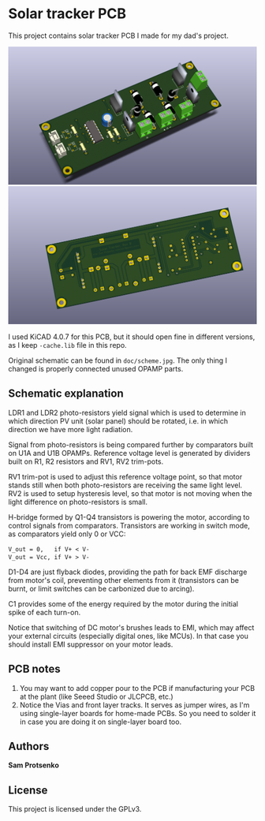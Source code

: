 # Solar tracker PCB

This project contains solar tracker PCB I made for my dad's project.

![Image](doc/screenshots/3d-model-front.png?raw=true "3D Model, Front View")
![Image](doc/screenshots/3d-model-bottom.png?raw=true "3D Mode, Bottom View")

I used KiCAD 4.0.7 for this PCB, but it should open fine in different versions,
as I keep `-cache.lib` file in this repo.

Original schematic can be found in `doc/scheme.jpg`. The only thing I changed
is properly connected unused OPAMP parts.

## Schematic explanation

LDR1 and LDR2 photo-resistors yield signal which is used to determine in which
direction PV unit (solar panel) should be rotated, i.e. in which direction
we have more light radiation.

Signal from photo-resistors is being compared further by comparators built on
U1A and U1B OPAMPs. Reference voltage level is generated by dividers built on
R1, R2 resistors and RV1, RV2 trim-pots.

RV1 trim-pot is used to adjust this reference voltage point, so that motor
stands still when both photo-resistors are receiving the same light level.
RV2 is used to setup hysteresis level, so that motor is not moving when the
light difference on photo-resistors is small.

H-bridge formed by Q1-Q4 transistors is powering the motor, according to control
signals from comparators. Transistors are working in switch mode, as comparators
yield only 0 or VCC:

    V_out = 0,   if V+ < V-
    V_out = Vcc, if V+ > V-

D1-D4 are just flyback diodes, providing the path for back EMF discharge from
motor's coil, preventing other elements from it (transistors can be burnt, or
limit switches can be carbonized due to arcing).

C1 provides some of the energy required by the motor during the initial spike of
each turn-on.

Notice that switching of DC motor's brushes leads to EMI, which may affect your
external circuits (especially digital ones, like MCUs). In that case you should
install EMI suppressor on your motor leads.

## PCB notes

1. You may want to add copper pour to the PCB if manufacturing your PCB at
   the plant (like Seeed Studio or JLCPCB, etc.)
2. Notice the Vias and front layer tracks. It serves as jumper wires, as
   I'm using single-layer boards for home-made PCBs. So you need to solder it
   in case you are doing it on single-layer board too.

## Authors

**Sam Protsenko**

## License

This project is licensed under the GPLv3.
